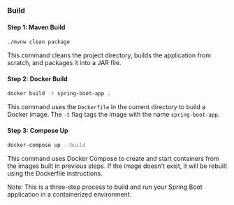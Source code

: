 ### Build

#### Step 1: Maven Build
```bash
./mvnw clean package
```
This command cleans the project directory, builds the application from scratch, and packages it into a JAR file.

#### Step 2: Docker Build
```bash
docker build -t spring-boot-app .
```
This command uses the `Dockerfile` in the current directory to build a Docker image. The `-t` flag tags the image with the name `spring-boot-app`.

#### Step 3: Compose Up
```bash
docker-compose up --build
```
This command uses Docker Compose to create and start containers from the images built in previous steps. If the image doesn't exist, it will be rebuilt using the Dockerfile instructions.

Note: This is a three-step process to build and run your Spring Boot application in a containerized environment.

